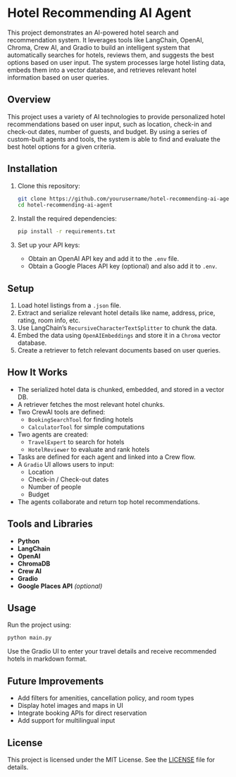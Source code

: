 # Hotel Recommending AI Agent

This project demonstrates an AI-powered hotel search and recommendation system. It leverages tools like LangChain, OpenAI, Chroma, Crew AI, and Gradio to build an intelligent system that automatically searches for hotels, reviews them, and suggests the best options based on user input. The system processes large hotel listing data, embeds them into a vector database, and retrieves relevant hotel information based on user queries.

## Overview

This project uses a variety of AI technologies to provide personalized hotel recommendations based on user input, such as location, check-in and check-out dates, number of guests, and budget. By using a series of custom-built agents and tools, the system is able to find and evaluate the best hotel options for a given criteria.

## Installation

1. Clone this repository:
   ```bash
   git clone https://github.com/yourusername/hotel-recommending-ai-agent.git
   cd hotel-recommending-ai-agent
   ```

2. Install the required dependencies:
   ```bash
   pip install -r requirements.txt
   ```

3. Set up your API keys:
   - Obtain an OpenAI API key and add it to the `.env` file.
   - Obtain a Google Places API key (optional) and also add it to `.env`.

## Setup

1. Load hotel listings from a `.json` file.
2. Extract and serialize relevant hotel details like name, address, price, rating, room info, etc.
3. Use LangChain’s `RecursiveCharacterTextSplitter` to chunk the data.
4. Embed the data using `OpenAIEmbeddings` and store it in a `Chroma` vector database.
5. Create a retriever to fetch relevant documents based on user queries.

## How It Works

- The serialized hotel data is chunked, embedded, and stored in a vector DB.
- A retriever fetches the most relevant hotel chunks.
- Two CrewAI tools are defined:
  - `BookingSearchTool` for finding hotels
  - `CalculatorTool` for simple computations
- Two agents are created:
  - `TravelExpert` to search for hotels
  - `HotelReviewer` to evaluate and rank hotels
- Tasks are defined for each agent and linked into a Crew flow.
- A `Gradio` UI allows users to input:
  - Location
  - Check-in / Check-out dates
  - Number of people
  - Budget
- The agents collaborate and return top hotel recommendations.

## Tools and Libraries

- **Python**
- **LangChain**
- **OpenAI**
- **ChromaDB**
- **Crew AI**
- **Gradio**
- **Google Places API** *(optional)*

## Usage

Run the project using:

```bash
python main.py
```

Use the Gradio UI to enter your travel details and receive recommended hotels in markdown format.

## Future Improvements

- Add filters for amenities, cancellation policy, and room types
- Display hotel images and maps in UI
- Integrate booking APIs for direct reservation
- Add support for multilingual input

## License

This project is licensed under the MIT License. See the [LICENSE](LICENSE) file for details.

